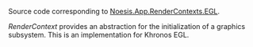 Source code corresponding to [Noesis.App.RenderContexts.EGL](https://www.nuget.org/packages/Noesis.App.RenderContexts.EGL).

*RenderContext* provides an abstraction for the initialization of a graphics subsystem. This is an implementation for Khronos EGL.
